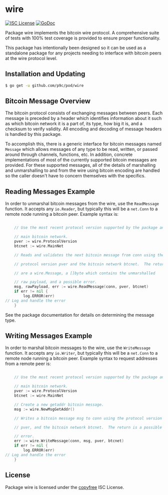 # wire

[![ISC License](http://img.shields.io/badge/license-ISC-blue.svg)](http://copyfree.org)
[![GoDoc](https://img.shields.io/badge/godoc-reference-blue.svg)](http://godoc.org/github.com/p9c/pod/wire)

Package wire implements the bitcoin wire protocol. A comprehensive suite of tests with 100% test coverage is provided to ensure proper functionality.

This package has intentionally been designed so it can be used as a standalone package for any projects needing to interface with bitcoin peers at the wire protocol level.

## Installation and Updating

```bash
$ go get -u github.com/p9c/pod/wire
```

## Bitcoin Message Overview

The bitcoin protocol consists of exchanging messages between peers. Each message is preceded by a header which identifies information about it such as which bitcoin network it is a part of, its type, how big it is, and a checksum to verify validity. All encoding and decoding of message headers is handled by this package.

To accomplish this, there is a generic interface for bitcoin messages named `Message` which allows messages of any type to be read, written, or passed around through channels, functions, etc. In addition, concrete implementations of most of the currently supported bitcoin messages are provided. For these supported messages, all of the details of marshalling and unmarshalling to and from the wire using bitcoin encoding are handled so the caller doesn't have to concern themselves with the specifics.

## Reading Messages Example

In order to unmarshal bitcoin messages from the wire, use the `ReadMessage` function. It accepts any `io.Reader`, but typically this will be a `net.Conn` to a remote node running a bitcoin peer. Example syntax is:

```Go

	// Use the most recent protocol version supported by the package and the

	// main bitcoin network.
	pver := wire.ProtocolVersion
	btcnet := wire.MainNet

	// Reads and validates the next bitcoin message from conn using the

	// protocol version pver and the bitcoin network btcnet.  The returns

	// are a wire.Message, a []byte which contains the unmarshalled

	// raw payload, and a possible error.
	msg, rawPayload, err := wire.ReadMessage(conn, pver, btcnet)
	if err != nil {
		log.ERROR(err)
// Log and handle the error
	}
```

See the package documentation for details on determining the message type.

## Writing Messages Example

In order to marshal bitcoin messages to the wire, use the `WriteMessage` function. It accepts any `io.Writer`, but typically this will be a `net.Conn` to a remote node running a bitcoin peer. Example syntax to request addresses from a remote peer is:

```Go

	// Use the most recent protocol version supported by the package and the

	// main bitcoin network.
	pver := wire.ProtocolVersion
	btcnet := wire.MainNet

	// Create a new getaddr bitcoin message.
	msg := wire.NewMsgGetAddr()

	// Writes a bitcoin message msg to conn using the protocol version

	// pver, and the bitcoin network btcnet.  The return is a possible

	// error.
	err := wire.WriteMessage(conn, msg, pver, btcnet)
	if err != nil {
		log.ERROR(err)
// Log and handle the error
	}
```

## License

Package wire is licensed under the [copyfree](http://copyfree.org) ISC License.
